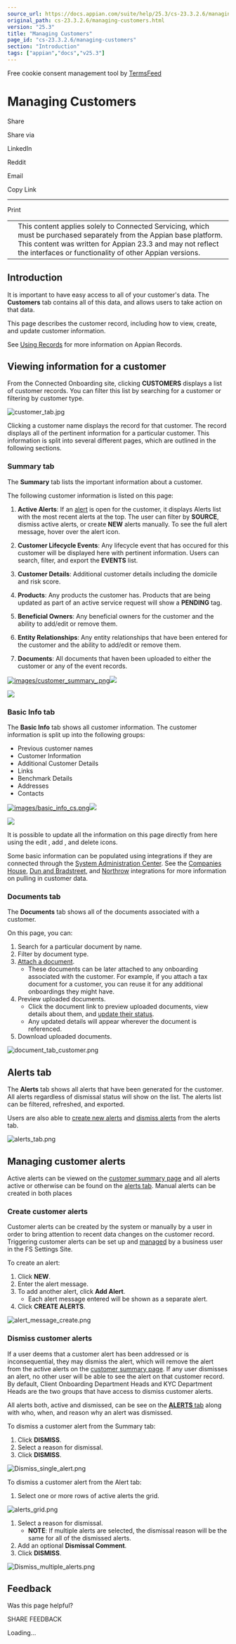 ```yaml
---
source_url: https://docs.appian.com/suite/help/25.3/cs-23.3.2.6/managing-customers.html
original_path: cs-23.3.2.6/managing-customers.html
version: "25.3"
title: "Managing Customers"
page_id: "cs-23.3.2.6/managing-customers"
section: "Introduction"
tags: ["appian","docs","v25.3"]
---
```



Free cookie consent management tool by [TermsFeed](https://www.termsfeed.com/)

# Managing Customers

Share

Share via

LinkedIn

Reddit

Email

Copy Link

* * *

Print

<table><tbody><tr><td><i class="fa fa-check-square-o" aria-hidden="true"></i></td><td>This content applies solely to Connected Servicing, which must be purchased separately from the Appian base platform. This content was written for Appian 23.3 and may not reflect the interfaces or functionality of other Appian versions.</td></tr></tbody></table>

## Introduction

It is important to have easy access to all of your customer's data. The **Customers** tab contains all of this data, and allows users to take action on that data.

This page describes the customer record, including how to view, create, and update customer information.

See [Using Records](../Using_the_Records_Tab.html) for more information on Appian Records.

## Viewing information for a customer

From the Connected Onboarding site, clicking **CUSTOMERS** displays a list of customer records. You can filter this list by searching for a customer or filtering by customer type.

![customer_tab.jpg](images/customer_tab.jpg)

Clicking a customer name displays the record for that customer. The record displays all of the pertinent information for a particular customer. This information is split into several different pages, which are outlined in the following sections.

### Summary tab

The **Summary** tab lists the important information about a customer.

The following customer information is listed on this page:

1.  **Active Alerts**: If an [alert](#managing-customer-alerts) is open for the customer, it displays Alerts list with the most recent alerts at the top. The user can filter by **SOURCE**, dismiss active alerts, or create **NEW** alerts manually. To see the full alert message, hover over the alert icon.
2.  **Customer Lifecycle Events**: Any lifecycle event that has occured for this customer will be displayed here with pertinent information. Users can search, filter, and export the **EVENTS** list.
3.  **Customer Details**: Additional customer details including the domicile and risk score.

4.  **Products**: Any products the customer has. Products that are being updated as part of an active service request will show a **PENDING** tag.
5.  **Beneficial Owners**: Any beneficial owners for the customer and the ability to add/edit or remove them.
6.  **Entity Relationships**: Any entity relationships that have been entered for the customer and the ability to add/edit or remove them.
7.  **Documents**: All documents that haven been uploaded to either the customer or any of the event records.

[![images/customer_summary_.png](images/customer_summary_.png)![](/suite/help/25.3/images/rn/zoom_magnify_center.png)](#img1198)

[![](images/customer_summary_.png)](#_)

### Basic Info tab

The **Basic Info** tab shows all customer information. The customer information is split up into the following groups:

-   Previous customer names
-   Customer Information
-   Additional Customer Details
-   Links
-   Benchmark Details
-   Addresses
-   Contacts

[![images/basic_info_cs.png](images/basic_info_cs.png)![](/suite/help/25.3/images/rn/zoom_magnify_center.png)](#img1199)

[![](images/basic_info_cs.png)](#_)

It is possible to update all the information on this page directly from here using the edit , add , and delete icons.

Some basic information can be populated using integrations if they are connected through the [System Administration Center](managing-integrations.html#accessing-the-system-administration-center). See the [Companies House](managing-integrations.html#integrating-with-company-house), [Dun and Bradstreet](managing-integrations.html#integrating-with-dun-&-bradstreet), and [Northrow](managing-integrations.html#integrating-with-northrow) integrations for more information on pulling in customer data.

### Documents tab

The **Documents** tab shows all of the documents associated with a customer.

On this page, you can:

1.  Search for a particular document by name.
2.  Filter by document type.
3.  [Attach a document](managing-documents.html#attaching-a-document).
    -   These documents can be later attached to any onboarding associated with the customer. For example, if you attach a tax document for a customer, you can reuse it for any additional onboardings they might have.
4.  Preview uploaded documents.
    -   Click the document link to preview uploaded documents, view details about them, and [update their status](managing-documents.html#updating-document-details).
    -   Any updated details will appear wherever the document is referenced.
5.  Download uploaded documents.

![document_tab_customer.png](images/document_tab_customer.png)

## Alerts tab

The **Alerts** tab shows all alerts that have been generated for the customer. All alerts regardless of dismissal status will show on the list. The alerts list can be filtered, refreshed, and exported.

Users are also able to [create new alerts](#create-customer-alerts) and [dismiss alerts](#dismiss-customer-alerts) from the alerts tab.

![alerts_tab.png](images/alerts_tab.png)

## Managing customer alerts

Active alerts can be viewed on the [customer summary page](#summary-tab) and all alerts active or otherwise can be found on the [alerts tab](#alerts-tab). Manual alerts can be created in both places

### Create customer alerts

Customer alerts can be created by the system or manually by a user in order to bring attention to recent data changes on the customer record. Triggering customer alerts can be set up and [managed](configure-alerts.html) by a business user in the FS Settings Site.

To create an alert:

1.  Click **NEW**.
2.  Enter the alert message.
3.  To add another alert, click **Add Alert**.
    -   Each alert message entered will be shown as a separate alert.
4.  Click **CREATE ALERTS**.

![alert_message_create.png](images/alert_message_create.png)

### Dismiss customer alerts

If a user deems that a customer alert has been addressed or is inconsequential, they may dismiss the alert, which will remove the alert from the active alerts on the [customer summary page](#summary-tab). If any user dismisses an alert, no other user will be able to see the alert on that customer record. By default, Client Onboarding Department Heads and KYC Department Heads are the two groups that have access to dismiss customer alerts.

All alerts both, active and dismissed, can be see on the [**ALERTS** tab](#alerts-tab) along with who, when, and reason why an alert was dismissed.

To dismiss a customer alert from the Summary tab:

1.  Click **DISMISS**.
2.  Select a reason for dismissal.
3.  Click **DISMISS**.

![Dismiss_single_alert.png](images/Dismiss_single_alert.png)

To dismiss a customer alert from the Alert tab:

1.  Select one or more rows of active alerts the grid.

![alerts_grid.png](images/alerts_grid.png)

1.  Select a reason for dismissal.
    -   **NOTE**: If multiple alerts are selected, the dismissal reason will be the same for all of the dismissed alerts.
2.  Add an optional **Dismissal Comment**.
3.  Click **DISMISS**.

![Dismiss_multiple_alerts.png](images/Dismiss_multiple_alerts.png)

## Feedback

Was this page helpful?

SHARE FEEDBACK

Loading...